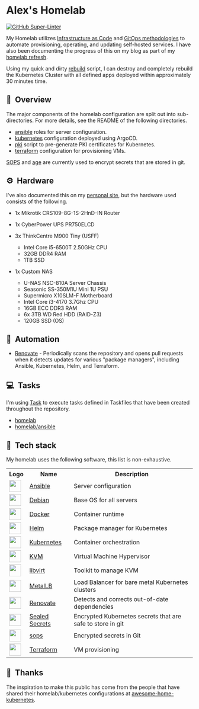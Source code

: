 # Alex's Homelab

[![GitHub Super-Linter](https://github.com/eyulf/homelab/workflows/Lint%20Code%20Base/badge.svg)](https://github.com/marketplace/actions/super-linter)

My Homelab utilizes [Infrastructure as Code](https://en.wikipedia.org/wiki/Infrastructure_as_code) and [GitOps methodologies](https://www.weave.works/blog/what-is-gitops-really) to automate provisioning, operating, and updating self-hosted services. I have also been documenting the progress of this on my blog as part of my [homelab refresh](https://alexgardner.id.au/blog/home-lab-refresh/).

Using my quick and dirty [rebuild](rebuild-k8s.sh) script, I can destroy and completely rebuild the Kubernetes Cluster with all defined apps deployed within approximately 30 minutes time.

## :book:&nbsp; Overview

The major components of the homelab configuration are split out into sub-directories. For more details, see the README of the following directories.

- [ansible](ansible) roles for server configuration.
- [kubernetes](kubernetes) configuration deployed using ArgoCD.
- [pki](pki) script to pre-generate PKI certificates for Kubernetes.
- [terraform](terraform) configuration for provisioning VMs.

[SOPS](https://github.com/mozilla/sops) and [age](https://github.com/FiloSottile/age) are currently used to encrypt secrets that are stored in git.

## :gear:&nbsp; Hardware

I've also documented this on my [personal site](https://alexgardner.id.au/homelab/), but the hardware used consists of the following.

- 1x Mikrotik CRS109-8G-1S-2HnD-IN Router

- 1x CyberPower UPS PR750ELCD

- 3x ThinkCentre M900 Tiny (USFF)
  - Intel Core i5-6500T 2.50GHz CPU
  - 32GB DDR4 RAM
  - 1TB SSD

- 1x Custom NAS
  - U-NAS NSC-810A Server Chassis
  - Seasonic SS-350M1U Mini 1U PSU
  - Supermicro X10SLM-F Motherboard
  - Intel Core i3-4170 3.7Ghz CPU
  - 16GB ECC DDR3 RAM
  - 6x 3TB WD Red HDD (RAID-Z3)
  - 120GB SSD (OS)

## :robot:&nbsp; Automation

- [Renovate](https://github.com/renovatebot/renovate) - Periodically scans the repository and opens pull requests when it detects updates for various "package managers", including Ansible, Kubernetes, Helm, and Terraform.

## :computer:&nbsp; Tasks

I'm using [Task](https://taskfile.dev/) to execute tasks defined in Taskfiles that have been created throughout the repository.

- [homelab](Taskfile.yaml)
- [homelab/ansible](ansible/Taskfile.yaml)

## :wrench:&nbsp; Tech stack

My homelab uses the following software, this list is non-exhaustive.

<table>
  <tr>
    <th>Logo</th>
    <th>Name</th>
    <th>Description</th>
  </tr>
  <tr>
    <td><img width="32" src="https://www.vectorlogo.zone/logos/ansible/ansible-icon.svg"></td>
    <td><a href="https://www.ansible.com">Ansible</a></td>
    <td>Server configuration</td>
  </tr>
  <tr>
    <td><img width="32" src="https://www.vectorlogo.zone/logos/debian/debian-icon.svg"></td>
    <td><a href="https://www.debian.org">Debian</a></td>
    <td>Base OS for all servers</td>
  </tr>
  <tr>
    <td><img width="32" src="https://www.vectorlogo.zone/logos/docker/docker-tile.svg"></td>
    <td><a href="https://www.docker.com">Docker</a></td>
    <td>Container runtime</td>
  </tr>
  <tr>
    <td><img width="32" src="https://www.vectorlogo.zone/logos/helmsh/helmsh-icon.svg"></td>
    <td><a href="https://helm.sh">Helm</a></td>
    <td>Package manager for Kubernetes</td>
  </tr>
  <tr>
    <td><img width="32" src="https://www.vectorlogo.zone/logos/kubernetes/kubernetes-icon.svg"></td>
    <td><a href="https://kubernetes.io">Kubernetes</a></td>
    <td>Container orchestration</td>
  </tr>
  <tr>
    <td><img width="32" src="https://www.vectorlogo.zone/logos/redhat/redhat-icon.svg"></td>
    <td><a href="https://www.linux-kvm.org">KVM</a></td>
    <td>Virtual Machine Hypervisor</td>
  </tr>
  <tr>
    <td><img width="32" src="https://libvirt.org/logos/logo-square-powered.svg"></td>
    <td><a href="https://libvirt.org/">libvirt</a></td>
    <td>Toolkit to manage KVM</td>
  </tr>
  <tr>
    <td><img width="32" src="https://avatars.githubusercontent.com/u/60239468?s=200&v=4"></td>
    <td><a href="https://metallb.universe.tf">MetalLB</a></td>
    <td>Load Balancer for bare metal Kubernetes clusters</td>
  </tr>
  <tr>
    <td><img width="32" src="https://avatars.githubusercontent.com/u/38656520?s=200&v=4"></td>
    <td><a href="https://github.com/renovatebot/renovate">Renovate</a></td>
    <td>Detects and corrects out-of-date dependencies</td>
  </tr>
  <tr>
    <td><img width="32" src="https://avatars.githubusercontent.com/u/34656521?s=200&v=4"></td>
    <td><a href="https://github.com/bitnami-labs/sealed-secrets">Sealed Secrets</a></td>
    <td>Encrypted Kubernetes secrets that are safe to store in git</td>
  </tr>
  <tr>
    <td><img width="32" src="https://avatars.githubusercontent.com/u/131524?s=200&v=4"></td>
    <td><a href="https://github.com/mozilla/sops">sops</a></td>
    <td>Encrypted secrets in Git</td>
  </tr>
  <tr>
    <td><img width="32" src="https://www.vectorlogo.zone/logos/terraformio/terraformio-icon.svg"></td>
    <td><a href="https://www.terraform.io">Terraform</a></td>
    <td>VM provisioning</td>
  </tr>
</table>

## :handshake:&nbsp; Thanks

The inspiration to make this public has come from the people that have shared their homelab/kubernetes configurations at [awesome-home-kubernetes](https://github.com/k8s-at-home/awesome-home-kubernetes).
